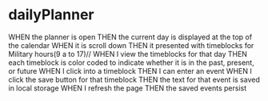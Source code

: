 # dailyPlanner
WHEN  the planner is open
THEN the current day is displayed at the top of the calendar
WHEN it is scroll down
THEN it presented with timeblocks for Military hours(9 a to 17)//
WHEN I view the timeblocks for that day
THEN each timeblock is color coded to indicate whether it is in the past, present, or future
WHEN I click into a timeblock
THEN I can enter an event
WHEN I click the save button for that timeblock
THEN the text for that event is saved in local storage
WHEN I refresh the page
THEN the saved events persist